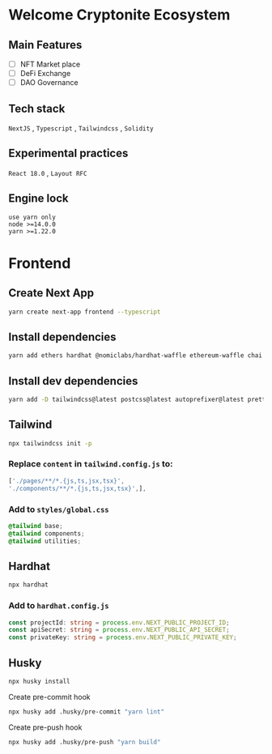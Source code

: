 # Welcome Cryptonite Ecosystem

## Main Features
- [ ] NFT Market place
- [ ] DeFi Exchange
- [ ] DAO Governance

## Tech stack
`NextJS` , `Typescript` , `Tailwindcss` , `Solidity`

## Experimental practices
`React 18.0` , `Layout RFC` 

## Engine lock

`use yarn only` \
`node >=14.0.0` \
`yarn >=1.22.0` 

#  Frontend

## Create Next App

```bash
yarn create next-app frontend --typescript
```

## Install dependencies
```bash
yarn add ethers hardhat @nomiclabs/hardhat-waffle ethereum-waffle chai @nomiclabs/hardhat-ethers web3modal @openzeppelin/contracts ipfs-http-client@50.1.2 axios
```

## Install dev dependencies
```bash
yarn add -D tailwindcss@latest postcss@latest autoprefixer@latest prettier
```
## Tailwind
```bash
npx tailwindcss init -p
```
### Replace `content` in `tailwind.config.js` to:
```javascript 
['./pages/**/*.{js,ts,jsx,tsx}',
'./components/**/*.{js,ts,jsx,tsx}',],
```

### Add to `styles/global.css`
```css
@tailwind base;
@tailwind components;
@tailwind utilities;
```
## Hardhat
```bash
npx hardhat
```

### Add to `hardhat.config.js`
```typescript
const projectId: string = process.env.NEXT_PUBLIC_PROJECT_ID;
const apiSecret: string = process.env.NEXT_PUBLIC_API_SECRET;
const privateKey: string = process.env.NEXT_PUBLIC_PRIVATE_KEY;
```

## Husky
```bash
npx husky install
```

Create pre-commit hook
```bash
npx husky add .husky/pre-commit "yarn lint"
```

Create pre-push hook
```bash
npx husky add .husky/pre-push "yarn build"
````


